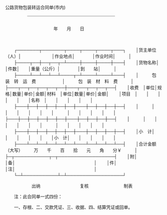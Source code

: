 



公路货物包装转运合同单(市内)



 

　　　　　￣￣￣￣￣￣￣￣￣￣￣￣￣￣￣￣￣￣￣￣

　　　　　　　　　　　年　　月　　日

　　


　　┌───────┬───────┬────┬────┬────┬───┐
　　│货主单位（人）│　　　　　　　│作业地点│　　　　│作业时间│　　　│
　　├────┬──┼──┬──┬─┴────┼────┼────┼───┤
　　│货物名称│　　│件数│　　│重量（公斤）│　　　　│到　　站│　　　│
　　├────┴──┴──┴──┴────┬─┴────┴────┴───┤
　　│　　　包　装　转　运　费　　　　　　│　　　包　装　材　料　费　　　│　
　　├───┬──┬──┬──┬──┬──┼───┬──┬──┬──┬──┤
　　│收费　│单位│规格│数量│单价│金额│材料　│单位│数量│单价│金额│
　　│项目　│　　│　　│　　│　　│　　│名称　│　　│　　│　　│　　│
　　├───┼──┼──┼──┼──┼──┼───┼──┼──┼──┼──┤
　　│　　　│　　│　　│　　│　　│　　│　　　│　　│　　│　　│　　│　
　　├───┼──┼──┼──┼──┼──┼───┼──┼──┼──┼──┤
　　│　　　│　　│　　│　　│　　│　　│　　　│　　│　　│　　│　　│
　　├───┼──┼──┼──┼──┼──┼───┼──┼──┼──┼──┤
　　│小　计│　　│　　│　　│　　│　　│小　计│　　│　　│　　│　　│
　　├───┴──┴──┴──┴──┴──┴───┴──┴──┴──┴──┤
　　│合计金额（大写）　　　万　　千　　百　　拾　　元　　角　　分￥　　　│　
　　├─┬───────────┬─┬──────────────────┤
　　│附│　　　　　　　　　　　│备│　　　　　　　　　　　　　　　　　　│
　　│件│　　　　　　　　　　　│注│　　　　　　　　　　　　　　　　　　│
　　└─┴───────────┴─┴──────────────────┘
　　


　　　　　　出纳　　　　　　　　　复核　　　　　　　　制表

　　注：此合同单一式四份：

　　一、存根、二、交款凭证、三、收据、四、结算凭证或回单。

　　